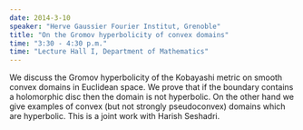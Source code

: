 ```yaml
---
date: 2014-3-10
speaker: "Herve Gaussier Fourier Institut, Grenoble"
title: "On the Gromov hyperbolicity of convex domains"
time: "3:30 - 4:30 p.m." 
time: "Lecture Hall I, Department of Mathematics"
---
```

We discuss the Gromov hyperbolicity of the Kobayashi metric on smooth convex domains in Euclidean space. We prove that if the boundary contains a holomorphic disc then the domain is not hyperbolic. On the other hand we give examples of convex (but not strongly pseudoconvex) domains which are hyperbolic. This is a joint work with Harish Seshadri.
